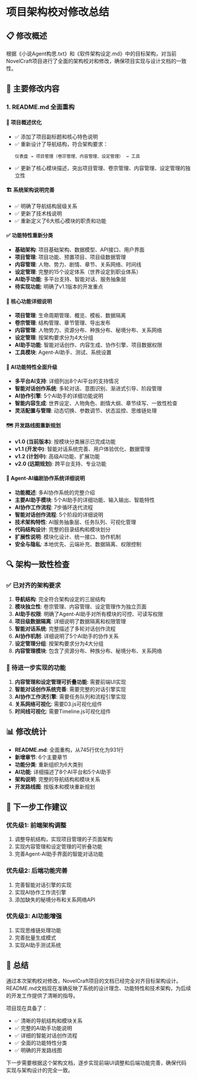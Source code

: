 # 项目架构校对修改总结

## 📋 修改概述

根据《小说Agent构思.txt》和《软件架构设定.md》中的目标架构，对当前NovelCraft项目进行了全面的架构校对和修改，确保项目实现与设计文档的一致性。

## 🎯 主要修改内容

### 1. README.md 全面重构

#### 📖 项目概述优化
- ✅ 添加了项目副标题和核心特色说明
- ✅ 重新设计了导航结构，符合架构要求：
  ```
  仪表盘 → 项目管理（卷宗管理、内容管理、设定管理） → 工具
  ```
- ✅ 更新了核心模块描述，突出项目管理、卷宗管理、内容管理、设定管理的独立性

#### 🏗️ 系统架构说明完善
- ✅ 明确了导航结构层级关系
- ✅ 更新了技术栈说明
- ✅ 重新定义了6大核心模块的职责和功能

#### ✅ 功能特性重新分类
- **基础架构**: 项目基础架构、数据模型、API接口、用户界面
- **项目管理**: 项目功能、预置项目、项目级数据管理
- **内容管理**: 人物、势力、剧情、章节、关系网络、时间线
- **设定管理**: 完整的15个设定体系（世界设定到职业体系）
- **AI助手功能**: 多平台支持、智能对话、服务抽象层
- **待实现功能**: 明确了v1.1版本的开发重点

#### 🎯 核心功能详细说明
- **项目管理**: 生命周期管理、概览、模板、数据隔离
- **卷宗管理**: 结构管理、章节管理、导出发布
- **内容管理**: 人物势力、资源分布、种族分布、秘境分布、关系网络
- **设定管理**: 按架构要求分为4大分组
- **AI助手功能**: 智能对话创作、内容生成、协作引擎、项目数据权限
- **工具模块**: Agent-AI助手、测试、系统设置

#### 🤖 AI功能特性全面升级
- **多平台AI支持**: 详细列出8个AI平台的支持情况
- **智能对话创作系统**: 多轮对话、意图识别、渐进式引导、阶段管理
- **AI协作引擎**: 5个AI助手的详细功能说明
- **智能内容生成**: 世界设定、人物角色、剧情大纲、章节续写、一致性检查
- **灵活配置与管理**: 动态切换、参数调节、状态监控、思维链处理

#### 🗺️ 开发路线图重新规划
- **v1.0 (当前版本)**: 按模块分类展示已完成功能
- **v1.1 (开发中)**: 智能对话系统完善、用户体验优化、数据管理
- **v1.2 (计划中)**: 高级AI功能、扩展功能
- **v2.0 (远期规划)**: 跨平台支持、专业功能

#### 🤖 Agent-AI编剧协作系统详细说明
- **功能概述**: 多AI协作系统的完整介绍
- **主要AI助手模块**: 5个AI助手的详细功能、输入输出、智能特性
- **AI协作工作流程**: 7步循环迭代流程
- **智能对话创作流程**: 5个阶段的详细说明
- **技术架构特性**: AI服务抽象层、任务队列、可视化管理
- **代码结构设计**: 完整的目录结构和模块划分
- **扩展性说明**: 模块化设计、统一接口、协作机制
- **安全与隐私**: 本地优先、云端补充、数据隔离、权限控制

## 🔍 架构一致性检查

### ✅ 已对齐的架构要求

1. **导航结构**: 完全符合架构设定的三层结构
2. **模块独立性**: 卷宗管理、内容管理、设定管理作为独立页面
3. **AI助手权限**: 明确了Agent-AI助手对所有模块的可控、可读写权限
4. **项目级数据隔离**: 详细说明了数据隔离和权限管理
5. **智能对话系统**: 完整描述了多轮对话创作流程
6. **AI协作机制**: 详细说明了5个AI助手的协作关系
7. **设定管理分组**: 按架构要求分为4大分组
8. **内容管理模块**: 包含了资源分布、种族分布、秘境分布、关系网络

### 🚧 待进一步实现的功能

1. **内容管理和设定管理可折叠功能**: 需要前端UI实现
2. **智能对话创作系统完善**: 需要完整的对话引擎实现
3. **AI协作工作流引擎**: 需要任务队列和流程引擎实现
4. **关系网络可视化**: 需要D3.js可视化组件
5. **时间线可视化**: 需要Timeline.js可视化组件

## 📊 修改统计

- **README.md**: 全面重构，从745行优化为931行
- **新增章节**: 6个主要章节
- **功能分类**: 重新组织为6大类别
- **AI功能**: 详细描述了8个AI平台和5个AI助手
- **架构说明**: 完整的导航结构和模块关系
- **开发路线图**: 按版本和模块重新规划

## 🎯 下一步工作建议

### 优先级1: 前端架构调整
1. 调整导航结构，实现项目管理的子页面架构
2. 实现内容管理和设定管理的可折叠功能
3. 完善Agent-AI助手界面的智能对话功能

### 优先级2: 后端功能完善
1. 完善智能对话引擎的实现
2. 实现AI协作工作流引擎
3. 添加缺失的秘境分布和关系网络API

### 优先级3: AI功能增强
1. 实现思维链处理功能
2. 完善批量生成模式
3. 实现AI助手测试系统

## 📝 总结

通过本次架构校对修改，NovelCraft项目的文档已经完全对齐目标架构设计。README.md文档现在准确反映了系统的设计理念、功能特性和技术架构，为后续的开发工作提供了清晰的指导。

项目现在具备了：
- ✅ 清晰的导航结构和模块关系
- ✅ 完整的AI助手功能说明
- ✅ 详细的智能对话创作流程
- ✅ 全面的功能特性分类
- ✅ 明确的开发路线图

下一步需要根据这个架构文档，逐步实现前端UI调整和后端功能完善，确保代码实现与架构设计的完全一致。
